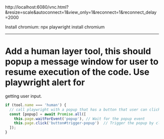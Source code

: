 http://localhost:6080/vnc.html?&resize=scale&autoconnect=1&view_only=1&reconnect=1&reconnect_delay=2000


Install chromium:
npx playwright install chromium


---

# Add a human layer tool, this should popup a message window for user to resume execution of the code. Use playwright alert for
getting user input.

```js
if (tool.name === 'human') {
  // call playwright with a popup that has a button that user can click to continue
  const [popup] = await Promise.all([
    this.page.waitForEvent('popup'), // Wait for the popup event
    this.page.click('button#trigger-popup')  // Trigger the popup by clicking a button (adjust selector)
  ]);
}
```
